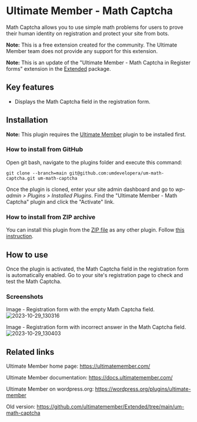 # Ultimate Member - Math Captcha

Math Captcha allows you to use simple math problems for users to prove their human identity on registration and protect your site from bots.

__Note:__ This is a free extension created for the community. The Ultimate Member team does not provide any support for this extension.

__Note:__ This is an update of the "Ultimate Member - Math Captcha in Register forms" extension in the [Extended](https://github.com/ultimatemember/Extended/tree/main) package.

## Key features
- Displays the Math Captcha field in the registration form.

## Installation

__Note:__ This plugin requires the [Ultimate Member](https://wordpress.org/plugins/ultimate-member/) plugin to be installed first.

### How to install from GitHub
Open git bash, navigate to the plugins folder and execute this command:

`git clone --branch=main git@github.com:umdevelopera/um-math-captcha.git um-math-captcha`

Once the plugin is cloned, enter your site admin dashboard and go to _wp-admin > Plugins > Installed Plugins_. Find the "Ultimate Member - Math Captcha" plugin and click the "Activate" link.

### How to install from ZIP archive
You can install this plugin from the [ZIP file](https://drive.google.com/file/d/1gLBbclH1Yrmh78BwVsq7MdL4Pa3_D57g/view?usp=sharing) as any other plugin. Follow [this instruction](https://wordpress.org/support/article/managing-plugins/#upload-via-wordpress-admin).

## How to use

Once the plugin is activated, the Math Captcha field in the registration form is automatically enabled. Go to your site's registration page to check and test the Math Captcha.

### Screenshots

Image - Registration form with the empty Math Captcha field.
![2023-10-29_130316](https://github.com/umdevelopera/um-math-captcha/assets/113178913/158fca89-b6de-46fd-b8fd-4180e4971f8a)

Image - Registration form with incorrect answer in the Math Captcha field.
![2023-10-29_130403](https://github.com/umdevelopera/um-math-captcha/assets/113178913/abec7bfd-9a44-4115-8ce1-22e2c028a1af)

## Related links
Ultimate Member home page: https://ultimatemember.com/

Ultimate Member documentation: https://docs.ultimatemember.com/

Ultimate Member on wordpress.org: https://wordpress.org/plugins/ultimate-member

Old version: https://github.com/ultimatemember/Extended/tree/main/um-math-captcha
